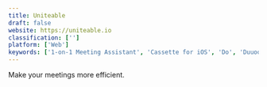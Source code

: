 ```yaml
---
title: Uniteable
draft: false 
website: https://uniteable.io
classification: ['']
platform: ['Web']
keywords: ['1-on-1 Meeting Assistant', 'Cassette for iOS', 'Do', 'Duuoo', 'Fireflies.ai for Meetings', 'Focus Noise', 'Geekbot', 'Kiree', 'Krisp', 'Meetingbird', 'Meetingbird for Gmail', 'Minuteit', 'Mixmax Calendar', 'Mobilimeet', 'Qoffee', 'SoapBox', 'Tooqan', 'Vabotu', 'WorkStyle', 'Worklife Slackbot']
---
```

Make your meetings more efficient.
